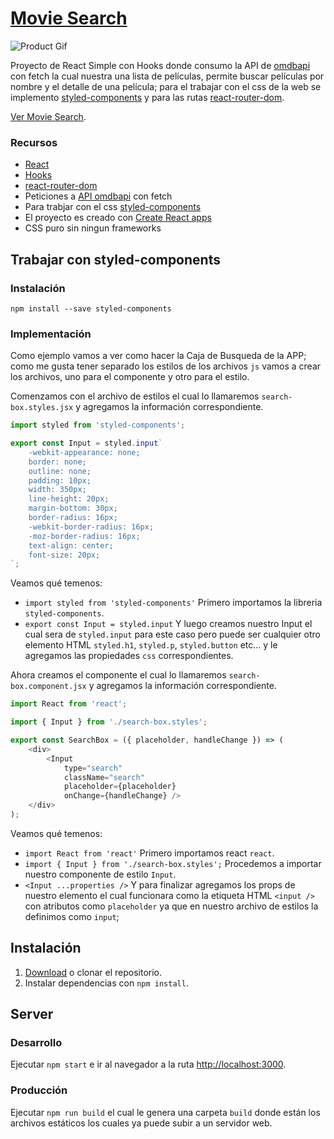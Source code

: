# [Movie Search](https://kulnois.github.io/movies-search-react)

![Product Gif](screenshots/movies-search-react.gif)

Proyecto de React Simple con Hooks donde consumo la API de [omdbapi](http://www.omdbapi.com/) con fetch la cual nuestra una lista de películas, permite buscar películas  por nombre y el detalle de una película; para el trabajar con el css de la web se implemento [styled-components](https://styled-components.com/) y para las rutas [react-router-dom](https://reactrouter.com/web/guides/quick-start).

[Ver Movie Search](https://kulnois.github.io/movies-search-react).

### Recursos

* [React](https://reactjs.org/)
* [Hooks](https://reactjs.org/docs/hooks-intro.html)
* [react-router-dom](https://reactrouter.com/web/guides/quick-start)
* Peticiones a [API omdbapi](http://www.omdbapi.com/) con fetch
* Para trabjar con el css [styled-components](https://styled-components.com/)
* El proyecto es creado con [Create React apps](https://github.com/facebook/create-react-app)
* CSS puro sin ningun frameworks

## Trabajar con styled-components

### Instalación
`npm install --save styled-components`

### Implementación

Como ejemplo vamos a ver como hacer la Caja de Busqueda de la APP; como me gusta tener separado los estilos de los archivos `js` vamos a crear los archivos, uno para el componente y otro para el estilo.

Comenzamos con el archivo de estilos el cual lo llamaremos `search-box.styles.jsx` y agregamos la información correspondiente.

```js
import styled from 'styled-components';

export const Input = styled.input`
    -webkit-appearance: none;
    border: none;
    outline: none;
    padding: 10px;
    width: 350px;
    line-height: 20px;
    margin-bottom: 30px;
    border-radius: 16px;
    -webkit-border-radius: 16px;
    -moz-border-radius: 16px;
    text-align: center;
    font-size: 20px;
`;
```

Veamos qué temenos:
- `import styled from 'styled-components'` Primero importamos la libreria `styled-components`.
- `export const Input = styled.input` Y luego creamos nuestro Input el cual sera de `styled.input` para este caso pero puede ser cualquier otro elemento HTML `styled.h1`, `styled.p`, `styled.button` etc... y le agregamos las propiedades `css` correspondientes.

Ahora creamos el componente el cual lo llamaremos `search-box.component.jsx` y agregamos la información correspondiente.

```js
import React from 'react';

import { Input } from './search-box.styles';

export const SearchBox = ({ placeholder, handleChange }) => (
    <div>
        <Input 
            type="search" 
            className="search" 
            placeholder={placeholder} 
            onChange={handleChange} />
    </div>
);
```

Veamos qué temenos:
- `import React from 'react'` Primero importamos react `react`.
- `import { Input } from './search-box.styles';` Procedemos a importar nuestro componente de estilo `Input`.
- `<Input ...properties />` Y para finalizar agregamos los props de nuestro elemento el cual funcionara como la etiqueta HTML `<input />` con atributos como `placeholder` ya que en nuestro archivo de estilos la definimos como `input`;

## Instalación
1. [Download](../../archive/master.zip) o clonar el repositorio.
2. Instalar dependencias con `npm install`.

## Server

### Desarrollo

Ejecutar `npm start` e ir al navegador a la ruta [http://localhost:3000](http://localhost:3000).

### Producción

Ejecutar `npm run build` el cual le genera una carpeta `build` donde están los archivos estáticos los cuales ya puede subir a un servidor web.